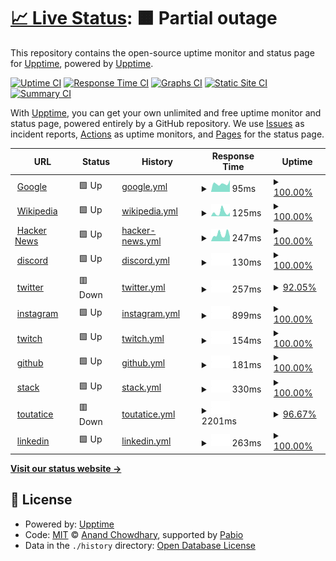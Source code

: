 # [📈 Live Status](https://upptime.github.io/upptime): <!--live status--> **🟧 Partial outage**

This repository contains the open-source uptime monitor and status page for [Upptime](https://upptime.js.org), powered by [Upptime](https://github.com/upptime/upptime).

[![Uptime CI](https://github.com/alphaleadership/status/workflows/Uptime%20CI/badge.svg)](https://github.com/alphaleadership/status/actions?query=workflow%3A%22Uptime+CI%22)
[![Response Time CI](https://github.com/alphaleadership/status/workflows/Response%20Time%20CI/badge.svg)](https://github.com/alphaleadership/status/actions?query=workflow%3A%22Response+Time+CI%22)
[![Graphs CI](https://github.com/alphaleadership/status/workflows/Graphs%20CI/badge.svg)](https://github.com/alphaleadership/status/actions?query=workflow%3A%22Graphs+CI%22)
[![Static Site CI](https://github.com/alphaleadership/status/workflows/Static%20Site%20CI/badge.svg)](https://github.com/alphaleadership/status/actions?query=workflow%3A%22Static+Site+CI%22)
[![Summary CI](https://github.com/alphaleadership/status/workflows/Summary%20CI/badge.svg)](https://github.com/alphaleadership/status/actions?query=workflow%3A%22Summary+CI%22)

With [Upptime](https://upptime.js.org), you can get your own unlimited and free uptime monitor and status page, powered entirely by a GitHub repository. We use [Issues](https://github.com/upptime/upptime/issues) as incident reports, [Actions](https://github.com/alphaleadership/status/actions) as uptime monitors, and [Pages](https://upptime.github.io/upptime) for the status page.

<!--start: status pages-->
<!-- This summary is generated by Upptime (https://github.com/upptime/upptime) -->
<!-- Do not edit this manually, your changes will be overwritten -->
<!-- prettier-ignore -->
| URL | Status | History | Response Time | Uptime |
| --- | ------ | ------- | ------------- | ------ |
| <img alt="" src="https://icons.duckduckgo.com/ip3/www.google.com.ico" height="13"> [Google](https://www.google.com) | 🟩 Up | [google.yml](https://github.com/thomas-iniguez-visioli/status/commits/HEAD/history/google.yml) | <details><summary><img alt="Response time graph" src="./graphs/google/response-time-week.png" height="20"> 95ms</summary><br><a href="https://alphaleadership.github.io/status/history/google"><img alt="Response time 109" src="https://img.shields.io/endpoint?url=https%3A%2F%2Fraw.githubusercontent.com%2Fthomas-iniguez-visioli%2Fstatus%2FHEAD%2Fapi%2Fgoogle%2Fresponse-time.json"></a><br><a href="https://alphaleadership.github.io/status/history/google"><img alt="24-hour response time 118" src="https://img.shields.io/endpoint?url=https%3A%2F%2Fraw.githubusercontent.com%2Fthomas-iniguez-visioli%2Fstatus%2FHEAD%2Fapi%2Fgoogle%2Fresponse-time-day.json"></a><br><a href="https://alphaleadership.github.io/status/history/google"><img alt="7-day response time 95" src="https://img.shields.io/endpoint?url=https%3A%2F%2Fraw.githubusercontent.com%2Fthomas-iniguez-visioli%2Fstatus%2FHEAD%2Fapi%2Fgoogle%2Fresponse-time-week.json"></a><br><a href="https://alphaleadership.github.io/status/history/google"><img alt="30-day response time 111" src="https://img.shields.io/endpoint?url=https%3A%2F%2Fraw.githubusercontent.com%2Fthomas-iniguez-visioli%2Fstatus%2FHEAD%2Fapi%2Fgoogle%2Fresponse-time-month.json"></a><br><a href="https://alphaleadership.github.io/status/history/google"><img alt="1-year response time 109" src="https://img.shields.io/endpoint?url=https%3A%2F%2Fraw.githubusercontent.com%2Fthomas-iniguez-visioli%2Fstatus%2FHEAD%2Fapi%2Fgoogle%2Fresponse-time-year.json"></a></details> | <details><summary><a href="https://alphaleadership.github.io/status/history/google">100.00%</a></summary><a href="https://alphaleadership.github.io/status/history/google"><img alt="All-time uptime 100.00%" src="https://img.shields.io/endpoint?url=https%3A%2F%2Fraw.githubusercontent.com%2Fthomas-iniguez-visioli%2Fstatus%2FHEAD%2Fapi%2Fgoogle%2Fuptime.json"></a><br><a href="https://alphaleadership.github.io/status/history/google"><img alt="24-hour uptime 100.00%" src="https://img.shields.io/endpoint?url=https%3A%2F%2Fraw.githubusercontent.com%2Fthomas-iniguez-visioli%2Fstatus%2FHEAD%2Fapi%2Fgoogle%2Fuptime-day.json"></a><br><a href="https://alphaleadership.github.io/status/history/google"><img alt="7-day uptime 100.00%" src="https://img.shields.io/endpoint?url=https%3A%2F%2Fraw.githubusercontent.com%2Fthomas-iniguez-visioli%2Fstatus%2FHEAD%2Fapi%2Fgoogle%2Fuptime-week.json"></a><br><a href="https://alphaleadership.github.io/status/history/google"><img alt="30-day uptime 100.00%" src="https://img.shields.io/endpoint?url=https%3A%2F%2Fraw.githubusercontent.com%2Fthomas-iniguez-visioli%2Fstatus%2FHEAD%2Fapi%2Fgoogle%2Fuptime-month.json"></a><br><a href="https://alphaleadership.github.io/status/history/google"><img alt="1-year uptime 100.00%" src="https://img.shields.io/endpoint?url=https%3A%2F%2Fraw.githubusercontent.com%2Fthomas-iniguez-visioli%2Fstatus%2FHEAD%2Fapi%2Fgoogle%2Fuptime-year.json"></a></details>
| <img alt="" src="https://icons.duckduckgo.com/ip3/en.wikipedia.org.ico" height="13"> [Wikipedia](https://en.wikipedia.org) | 🟩 Up | [wikipedia.yml](https://github.com/thomas-iniguez-visioli/status/commits/HEAD/history/wikipedia.yml) | <details><summary><img alt="Response time graph" src="./graphs/wikipedia/response-time-week.png" height="20"> 125ms</summary><br><a href="https://alphaleadership.github.io/status/history/wikipedia"><img alt="Response time 210" src="https://img.shields.io/endpoint?url=https%3A%2F%2Fraw.githubusercontent.com%2Fthomas-iniguez-visioli%2Fstatus%2FHEAD%2Fapi%2Fwikipedia%2Fresponse-time.json"></a><br><a href="https://alphaleadership.github.io/status/history/wikipedia"><img alt="24-hour response time 238" src="https://img.shields.io/endpoint?url=https%3A%2F%2Fraw.githubusercontent.com%2Fthomas-iniguez-visioli%2Fstatus%2FHEAD%2Fapi%2Fwikipedia%2Fresponse-time-day.json"></a><br><a href="https://alphaleadership.github.io/status/history/wikipedia"><img alt="7-day response time 125" src="https://img.shields.io/endpoint?url=https%3A%2F%2Fraw.githubusercontent.com%2Fthomas-iniguez-visioli%2Fstatus%2FHEAD%2Fapi%2Fwikipedia%2Fresponse-time-week.json"></a><br><a href="https://alphaleadership.github.io/status/history/wikipedia"><img alt="30-day response time 158" src="https://img.shields.io/endpoint?url=https%3A%2F%2Fraw.githubusercontent.com%2Fthomas-iniguez-visioli%2Fstatus%2FHEAD%2Fapi%2Fwikipedia%2Fresponse-time-month.json"></a><br><a href="https://alphaleadership.github.io/status/history/wikipedia"><img alt="1-year response time 210" src="https://img.shields.io/endpoint?url=https%3A%2F%2Fraw.githubusercontent.com%2Fthomas-iniguez-visioli%2Fstatus%2FHEAD%2Fapi%2Fwikipedia%2Fresponse-time-year.json"></a></details> | <details><summary><a href="https://alphaleadership.github.io/status/history/wikipedia">100.00%</a></summary><a href="https://alphaleadership.github.io/status/history/wikipedia"><img alt="All-time uptime 100.00%" src="https://img.shields.io/endpoint?url=https%3A%2F%2Fraw.githubusercontent.com%2Fthomas-iniguez-visioli%2Fstatus%2FHEAD%2Fapi%2Fwikipedia%2Fuptime.json"></a><br><a href="https://alphaleadership.github.io/status/history/wikipedia"><img alt="24-hour uptime 100.00%" src="https://img.shields.io/endpoint?url=https%3A%2F%2Fraw.githubusercontent.com%2Fthomas-iniguez-visioli%2Fstatus%2FHEAD%2Fapi%2Fwikipedia%2Fuptime-day.json"></a><br><a href="https://alphaleadership.github.io/status/history/wikipedia"><img alt="7-day uptime 100.00%" src="https://img.shields.io/endpoint?url=https%3A%2F%2Fraw.githubusercontent.com%2Fthomas-iniguez-visioli%2Fstatus%2FHEAD%2Fapi%2Fwikipedia%2Fuptime-week.json"></a><br><a href="https://alphaleadership.github.io/status/history/wikipedia"><img alt="30-day uptime 100.00%" src="https://img.shields.io/endpoint?url=https%3A%2F%2Fraw.githubusercontent.com%2Fthomas-iniguez-visioli%2Fstatus%2FHEAD%2Fapi%2Fwikipedia%2Fuptime-month.json"></a><br><a href="https://alphaleadership.github.io/status/history/wikipedia"><img alt="1-year uptime 100.00%" src="https://img.shields.io/endpoint?url=https%3A%2F%2Fraw.githubusercontent.com%2Fthomas-iniguez-visioli%2Fstatus%2FHEAD%2Fapi%2Fwikipedia%2Fuptime-year.json"></a></details>
| <img alt="" src="https://icons.duckduckgo.com/ip3/news.ycombinator.com.ico" height="13"> [Hacker News](https://news.ycombinator.com) | 🟩 Up | [hacker-news.yml](https://github.com/thomas-iniguez-visioli/status/commits/HEAD/history/hacker-news.yml) | <details><summary><img alt="Response time graph" src="./graphs/hacker-news/response-time-week.png" height="20"> 247ms</summary><br><a href="https://alphaleadership.github.io/status/history/hacker-news"><img alt="Response time 290" src="https://img.shields.io/endpoint?url=https%3A%2F%2Fraw.githubusercontent.com%2Fthomas-iniguez-visioli%2Fstatus%2FHEAD%2Fapi%2Fhacker-news%2Fresponse-time.json"></a><br><a href="https://alphaleadership.github.io/status/history/hacker-news"><img alt="24-hour response time 157" src="https://img.shields.io/endpoint?url=https%3A%2F%2Fraw.githubusercontent.com%2Fthomas-iniguez-visioli%2Fstatus%2FHEAD%2Fapi%2Fhacker-news%2Fresponse-time-day.json"></a><br><a href="https://alphaleadership.github.io/status/history/hacker-news"><img alt="7-day response time 247" src="https://img.shields.io/endpoint?url=https%3A%2F%2Fraw.githubusercontent.com%2Fthomas-iniguez-visioli%2Fstatus%2FHEAD%2Fapi%2Fhacker-news%2Fresponse-time-week.json"></a><br><a href="https://alphaleadership.github.io/status/history/hacker-news"><img alt="30-day response time 283" src="https://img.shields.io/endpoint?url=https%3A%2F%2Fraw.githubusercontent.com%2Fthomas-iniguez-visioli%2Fstatus%2FHEAD%2Fapi%2Fhacker-news%2Fresponse-time-month.json"></a><br><a href="https://alphaleadership.github.io/status/history/hacker-news"><img alt="1-year response time 290" src="https://img.shields.io/endpoint?url=https%3A%2F%2Fraw.githubusercontent.com%2Fthomas-iniguez-visioli%2Fstatus%2FHEAD%2Fapi%2Fhacker-news%2Fresponse-time-year.json"></a></details> | <details><summary><a href="https://alphaleadership.github.io/status/history/hacker-news">100.00%</a></summary><a href="https://alphaleadership.github.io/status/history/hacker-news"><img alt="All-time uptime 100.00%" src="https://img.shields.io/endpoint?url=https%3A%2F%2Fraw.githubusercontent.com%2Fthomas-iniguez-visioli%2Fstatus%2FHEAD%2Fapi%2Fhacker-news%2Fuptime.json"></a><br><a href="https://alphaleadership.github.io/status/history/hacker-news"><img alt="24-hour uptime 100.00%" src="https://img.shields.io/endpoint?url=https%3A%2F%2Fraw.githubusercontent.com%2Fthomas-iniguez-visioli%2Fstatus%2FHEAD%2Fapi%2Fhacker-news%2Fuptime-day.json"></a><br><a href="https://alphaleadership.github.io/status/history/hacker-news"><img alt="7-day uptime 100.00%" src="https://img.shields.io/endpoint?url=https%3A%2F%2Fraw.githubusercontent.com%2Fthomas-iniguez-visioli%2Fstatus%2FHEAD%2Fapi%2Fhacker-news%2Fuptime-week.json"></a><br><a href="https://alphaleadership.github.io/status/history/hacker-news"><img alt="30-day uptime 100.00%" src="https://img.shields.io/endpoint?url=https%3A%2F%2Fraw.githubusercontent.com%2Fthomas-iniguez-visioli%2Fstatus%2FHEAD%2Fapi%2Fhacker-news%2Fuptime-month.json"></a><br><a href="https://alphaleadership.github.io/status/history/hacker-news"><img alt="1-year uptime 100.00%" src="https://img.shields.io/endpoint?url=https%3A%2F%2Fraw.githubusercontent.com%2Fthomas-iniguez-visioli%2Fstatus%2FHEAD%2Fapi%2Fhacker-news%2Fuptime-year.json"></a></details>
| <img alt="" src="https://icons.duckduckgo.com/ip3/discord.com.ico" height="13"> [discord](https://discord.com) | 🟩 Up | [discord.yml](https://github.com/thomas-iniguez-visioli/status/commits/HEAD/history/discord.yml) | <details><summary><img alt="Response time graph" src="./graphs/discord/response-time-week.png" height="20"> 130ms</summary><br><a href="https://alphaleadership.github.io/status/history/discord"><img alt="Response time 130" src="https://img.shields.io/endpoint?url=https%3A%2F%2Fraw.githubusercontent.com%2Fthomas-iniguez-visioli%2Fstatus%2FHEAD%2Fapi%2Fdiscord%2Fresponse-time.json"></a><br><a href="https://alphaleadership.github.io/status/history/discord"><img alt="24-hour response time 204" src="https://img.shields.io/endpoint?url=https%3A%2F%2Fraw.githubusercontent.com%2Fthomas-iniguez-visioli%2Fstatus%2FHEAD%2Fapi%2Fdiscord%2Fresponse-time-day.json"></a><br><a href="https://alphaleadership.github.io/status/history/discord"><img alt="7-day response time 130" src="https://img.shields.io/endpoint?url=https%3A%2F%2Fraw.githubusercontent.com%2Fthomas-iniguez-visioli%2Fstatus%2FHEAD%2Fapi%2Fdiscord%2Fresponse-time-week.json"></a><br><a href="https://alphaleadership.github.io/status/history/discord"><img alt="30-day response time 130" src="https://img.shields.io/endpoint?url=https%3A%2F%2Fraw.githubusercontent.com%2Fthomas-iniguez-visioli%2Fstatus%2FHEAD%2Fapi%2Fdiscord%2Fresponse-time-month.json"></a><br><a href="https://alphaleadership.github.io/status/history/discord"><img alt="1-year response time 130" src="https://img.shields.io/endpoint?url=https%3A%2F%2Fraw.githubusercontent.com%2Fthomas-iniguez-visioli%2Fstatus%2FHEAD%2Fapi%2Fdiscord%2Fresponse-time-year.json"></a></details> | <details><summary><a href="https://alphaleadership.github.io/status/history/discord">100.00%</a></summary><a href="https://alphaleadership.github.io/status/history/discord"><img alt="All-time uptime 100.00%" src="https://img.shields.io/endpoint?url=https%3A%2F%2Fraw.githubusercontent.com%2Fthomas-iniguez-visioli%2Fstatus%2FHEAD%2Fapi%2Fdiscord%2Fuptime.json"></a><br><a href="https://alphaleadership.github.io/status/history/discord"><img alt="24-hour uptime 100.00%" src="https://img.shields.io/endpoint?url=https%3A%2F%2Fraw.githubusercontent.com%2Fthomas-iniguez-visioli%2Fstatus%2FHEAD%2Fapi%2Fdiscord%2Fuptime-day.json"></a><br><a href="https://alphaleadership.github.io/status/history/discord"><img alt="7-day uptime 100.00%" src="https://img.shields.io/endpoint?url=https%3A%2F%2Fraw.githubusercontent.com%2Fthomas-iniguez-visioli%2Fstatus%2FHEAD%2Fapi%2Fdiscord%2Fuptime-week.json"></a><br><a href="https://alphaleadership.github.io/status/history/discord"><img alt="30-day uptime 100.00%" src="https://img.shields.io/endpoint?url=https%3A%2F%2Fraw.githubusercontent.com%2Fthomas-iniguez-visioli%2Fstatus%2FHEAD%2Fapi%2Fdiscord%2Fuptime-month.json"></a><br><a href="https://alphaleadership.github.io/status/history/discord"><img alt="1-year uptime 100.00%" src="https://img.shields.io/endpoint?url=https%3A%2F%2Fraw.githubusercontent.com%2Fthomas-iniguez-visioli%2Fstatus%2FHEAD%2Fapi%2Fdiscord%2Fuptime-year.json"></a></details>
| <img alt="" src="https://icons.duckduckgo.com/ip3/twitter.com.ico" height="13"> [twitter](https://twitter.com) | 🟥 Down | [twitter.yml](https://github.com/thomas-iniguez-visioli/status/commits/HEAD/history/twitter.yml) | <details><summary><img alt="Response time graph" src="./graphs/twitter/response-time-week.png" height="20"> 257ms</summary><br><a href="https://alphaleadership.github.io/status/history/twitter"><img alt="Response time 257" src="https://img.shields.io/endpoint?url=https%3A%2F%2Fraw.githubusercontent.com%2Fthomas-iniguez-visioli%2Fstatus%2FHEAD%2Fapi%2Ftwitter%2Fresponse-time.json"></a><br><a href="https://alphaleadership.github.io/status/history/twitter"><img alt="24-hour response time 310" src="https://img.shields.io/endpoint?url=https%3A%2F%2Fraw.githubusercontent.com%2Fthomas-iniguez-visioli%2Fstatus%2FHEAD%2Fapi%2Ftwitter%2Fresponse-time-day.json"></a><br><a href="https://alphaleadership.github.io/status/history/twitter"><img alt="7-day response time 257" src="https://img.shields.io/endpoint?url=https%3A%2F%2Fraw.githubusercontent.com%2Fthomas-iniguez-visioli%2Fstatus%2FHEAD%2Fapi%2Ftwitter%2Fresponse-time-week.json"></a><br><a href="https://alphaleadership.github.io/status/history/twitter"><img alt="30-day response time 257" src="https://img.shields.io/endpoint?url=https%3A%2F%2Fraw.githubusercontent.com%2Fthomas-iniguez-visioli%2Fstatus%2FHEAD%2Fapi%2Ftwitter%2Fresponse-time-month.json"></a><br><a href="https://alphaleadership.github.io/status/history/twitter"><img alt="1-year response time 257" src="https://img.shields.io/endpoint?url=https%3A%2F%2Fraw.githubusercontent.com%2Fthomas-iniguez-visioli%2Fstatus%2FHEAD%2Fapi%2Ftwitter%2Fresponse-time-year.json"></a></details> | <details><summary><a href="https://alphaleadership.github.io/status/history/twitter">92.05%</a></summary><a href="https://alphaleadership.github.io/status/history/twitter"><img alt="All-time uptime 91.88%" src="https://img.shields.io/endpoint?url=https%3A%2F%2Fraw.githubusercontent.com%2Fthomas-iniguez-visioli%2Fstatus%2FHEAD%2Fapi%2Ftwitter%2Fuptime.json"></a><br><a href="https://alphaleadership.github.io/status/history/twitter"><img alt="24-hour uptime 49.50%" src="https://img.shields.io/endpoint?url=https%3A%2F%2Fraw.githubusercontent.com%2Fthomas-iniguez-visioli%2Fstatus%2FHEAD%2Fapi%2Ftwitter%2Fuptime-day.json"></a><br><a href="https://alphaleadership.github.io/status/history/twitter"><img alt="7-day uptime 92.05%" src="https://img.shields.io/endpoint?url=https%3A%2F%2Fraw.githubusercontent.com%2Fthomas-iniguez-visioli%2Fstatus%2FHEAD%2Fapi%2Ftwitter%2Fuptime-week.json"></a><br><a href="https://alphaleadership.github.io/status/history/twitter"><img alt="30-day uptime 92.05%" src="https://img.shields.io/endpoint?url=https%3A%2F%2Fraw.githubusercontent.com%2Fthomas-iniguez-visioli%2Fstatus%2FHEAD%2Fapi%2Ftwitter%2Fuptime-month.json"></a><br><a href="https://alphaleadership.github.io/status/history/twitter"><img alt="1-year uptime 91.88%" src="https://img.shields.io/endpoint?url=https%3A%2F%2Fraw.githubusercontent.com%2Fthomas-iniguez-visioli%2Fstatus%2FHEAD%2Fapi%2Ftwitter%2Fuptime-year.json"></a></details>
| <img alt="" src="https://icons.duckduckgo.com/ip3/instagram.com.ico" height="13"> [instagram](https://instagram.com) | 🟩 Up | [instagram.yml](https://github.com/thomas-iniguez-visioli/status/commits/HEAD/history/instagram.yml) | <details><summary><img alt="Response time graph" src="./graphs/instagram/response-time-week.png" height="20"> 899ms</summary><br><a href="https://alphaleadership.github.io/status/history/instagram"><img alt="Response time 899" src="https://img.shields.io/endpoint?url=https%3A%2F%2Fraw.githubusercontent.com%2Fthomas-iniguez-visioli%2Fstatus%2FHEAD%2Fapi%2Finstagram%2Fresponse-time.json"></a><br><a href="https://alphaleadership.github.io/status/history/instagram"><img alt="24-hour response time 1084" src="https://img.shields.io/endpoint?url=https%3A%2F%2Fraw.githubusercontent.com%2Fthomas-iniguez-visioli%2Fstatus%2FHEAD%2Fapi%2Finstagram%2Fresponse-time-day.json"></a><br><a href="https://alphaleadership.github.io/status/history/instagram"><img alt="7-day response time 899" src="https://img.shields.io/endpoint?url=https%3A%2F%2Fraw.githubusercontent.com%2Fthomas-iniguez-visioli%2Fstatus%2FHEAD%2Fapi%2Finstagram%2Fresponse-time-week.json"></a><br><a href="https://alphaleadership.github.io/status/history/instagram"><img alt="30-day response time 899" src="https://img.shields.io/endpoint?url=https%3A%2F%2Fraw.githubusercontent.com%2Fthomas-iniguez-visioli%2Fstatus%2FHEAD%2Fapi%2Finstagram%2Fresponse-time-month.json"></a><br><a href="https://alphaleadership.github.io/status/history/instagram"><img alt="1-year response time 899" src="https://img.shields.io/endpoint?url=https%3A%2F%2Fraw.githubusercontent.com%2Fthomas-iniguez-visioli%2Fstatus%2FHEAD%2Fapi%2Finstagram%2Fresponse-time-year.json"></a></details> | <details><summary><a href="https://alphaleadership.github.io/status/history/instagram">100.00%</a></summary><a href="https://alphaleadership.github.io/status/history/instagram"><img alt="All-time uptime 100.00%" src="https://img.shields.io/endpoint?url=https%3A%2F%2Fraw.githubusercontent.com%2Fthomas-iniguez-visioli%2Fstatus%2FHEAD%2Fapi%2Finstagram%2Fuptime.json"></a><br><a href="https://alphaleadership.github.io/status/history/instagram"><img alt="24-hour uptime 100.00%" src="https://img.shields.io/endpoint?url=https%3A%2F%2Fraw.githubusercontent.com%2Fthomas-iniguez-visioli%2Fstatus%2FHEAD%2Fapi%2Finstagram%2Fuptime-day.json"></a><br><a href="https://alphaleadership.github.io/status/history/instagram"><img alt="7-day uptime 100.00%" src="https://img.shields.io/endpoint?url=https%3A%2F%2Fraw.githubusercontent.com%2Fthomas-iniguez-visioli%2Fstatus%2FHEAD%2Fapi%2Finstagram%2Fuptime-week.json"></a><br><a href="https://alphaleadership.github.io/status/history/instagram"><img alt="30-day uptime 100.00%" src="https://img.shields.io/endpoint?url=https%3A%2F%2Fraw.githubusercontent.com%2Fthomas-iniguez-visioli%2Fstatus%2FHEAD%2Fapi%2Finstagram%2Fuptime-month.json"></a><br><a href="https://alphaleadership.github.io/status/history/instagram"><img alt="1-year uptime 100.00%" src="https://img.shields.io/endpoint?url=https%3A%2F%2Fraw.githubusercontent.com%2Fthomas-iniguez-visioli%2Fstatus%2FHEAD%2Fapi%2Finstagram%2Fuptime-year.json"></a></details>
| <img alt="" src="https://icons.duckduckgo.com/ip3/twitch.tv.ico" height="13"> [twitch](https://twitch.tv) | 🟩 Up | [twitch.yml](https://github.com/thomas-iniguez-visioli/status/commits/HEAD/history/twitch.yml) | <details><summary><img alt="Response time graph" src="./graphs/twitch/response-time-week.png" height="20"> 154ms</summary><br><a href="https://alphaleadership.github.io/status/history/twitch"><img alt="Response time 154" src="https://img.shields.io/endpoint?url=https%3A%2F%2Fraw.githubusercontent.com%2Fthomas-iniguez-visioli%2Fstatus%2FHEAD%2Fapi%2Ftwitch%2Fresponse-time.json"></a><br><a href="https://alphaleadership.github.io/status/history/twitch"><img alt="24-hour response time 198" src="https://img.shields.io/endpoint?url=https%3A%2F%2Fraw.githubusercontent.com%2Fthomas-iniguez-visioli%2Fstatus%2FHEAD%2Fapi%2Ftwitch%2Fresponse-time-day.json"></a><br><a href="https://alphaleadership.github.io/status/history/twitch"><img alt="7-day response time 154" src="https://img.shields.io/endpoint?url=https%3A%2F%2Fraw.githubusercontent.com%2Fthomas-iniguez-visioli%2Fstatus%2FHEAD%2Fapi%2Ftwitch%2Fresponse-time-week.json"></a><br><a href="https://alphaleadership.github.io/status/history/twitch"><img alt="30-day response time 154" src="https://img.shields.io/endpoint?url=https%3A%2F%2Fraw.githubusercontent.com%2Fthomas-iniguez-visioli%2Fstatus%2FHEAD%2Fapi%2Ftwitch%2Fresponse-time-month.json"></a><br><a href="https://alphaleadership.github.io/status/history/twitch"><img alt="1-year response time 154" src="https://img.shields.io/endpoint?url=https%3A%2F%2Fraw.githubusercontent.com%2Fthomas-iniguez-visioli%2Fstatus%2FHEAD%2Fapi%2Ftwitch%2Fresponse-time-year.json"></a></details> | <details><summary><a href="https://alphaleadership.github.io/status/history/twitch">100.00%</a></summary><a href="https://alphaleadership.github.io/status/history/twitch"><img alt="All-time uptime 100.00%" src="https://img.shields.io/endpoint?url=https%3A%2F%2Fraw.githubusercontent.com%2Fthomas-iniguez-visioli%2Fstatus%2FHEAD%2Fapi%2Ftwitch%2Fuptime.json"></a><br><a href="https://alphaleadership.github.io/status/history/twitch"><img alt="24-hour uptime 100.00%" src="https://img.shields.io/endpoint?url=https%3A%2F%2Fraw.githubusercontent.com%2Fthomas-iniguez-visioli%2Fstatus%2FHEAD%2Fapi%2Ftwitch%2Fuptime-day.json"></a><br><a href="https://alphaleadership.github.io/status/history/twitch"><img alt="7-day uptime 100.00%" src="https://img.shields.io/endpoint?url=https%3A%2F%2Fraw.githubusercontent.com%2Fthomas-iniguez-visioli%2Fstatus%2FHEAD%2Fapi%2Ftwitch%2Fuptime-week.json"></a><br><a href="https://alphaleadership.github.io/status/history/twitch"><img alt="30-day uptime 100.00%" src="https://img.shields.io/endpoint?url=https%3A%2F%2Fraw.githubusercontent.com%2Fthomas-iniguez-visioli%2Fstatus%2FHEAD%2Fapi%2Ftwitch%2Fuptime-month.json"></a><br><a href="https://alphaleadership.github.io/status/history/twitch"><img alt="1-year uptime 100.00%" src="https://img.shields.io/endpoint?url=https%3A%2F%2Fraw.githubusercontent.com%2Fthomas-iniguez-visioli%2Fstatus%2FHEAD%2Fapi%2Ftwitch%2Fuptime-year.json"></a></details>
| <img alt="" src="https://icons.duckduckgo.com/ip3/github.com.ico" height="13"> [github](https://github.com) | 🟩 Up | [github.yml](https://github.com/thomas-iniguez-visioli/status/commits/HEAD/history/github.yml) | <details><summary><img alt="Response time graph" src="./graphs/github/response-time-week.png" height="20"> 181ms</summary><br><a href="https://alphaleadership.github.io/status/history/github"><img alt="Response time 181" src="https://img.shields.io/endpoint?url=https%3A%2F%2Fraw.githubusercontent.com%2Fthomas-iniguez-visioli%2Fstatus%2FHEAD%2Fapi%2Fgithub%2Fresponse-time.json"></a><br><a href="https://alphaleadership.github.io/status/history/github"><img alt="24-hour response time 373" src="https://img.shields.io/endpoint?url=https%3A%2F%2Fraw.githubusercontent.com%2Fthomas-iniguez-visioli%2Fstatus%2FHEAD%2Fapi%2Fgithub%2Fresponse-time-day.json"></a><br><a href="https://alphaleadership.github.io/status/history/github"><img alt="7-day response time 181" src="https://img.shields.io/endpoint?url=https%3A%2F%2Fraw.githubusercontent.com%2Fthomas-iniguez-visioli%2Fstatus%2FHEAD%2Fapi%2Fgithub%2Fresponse-time-week.json"></a><br><a href="https://alphaleadership.github.io/status/history/github"><img alt="30-day response time 181" src="https://img.shields.io/endpoint?url=https%3A%2F%2Fraw.githubusercontent.com%2Fthomas-iniguez-visioli%2Fstatus%2FHEAD%2Fapi%2Fgithub%2Fresponse-time-month.json"></a><br><a href="https://alphaleadership.github.io/status/history/github"><img alt="1-year response time 181" src="https://img.shields.io/endpoint?url=https%3A%2F%2Fraw.githubusercontent.com%2Fthomas-iniguez-visioli%2Fstatus%2FHEAD%2Fapi%2Fgithub%2Fresponse-time-year.json"></a></details> | <details><summary><a href="https://alphaleadership.github.io/status/history/github">100.00%</a></summary><a href="https://alphaleadership.github.io/status/history/github"><img alt="All-time uptime 100.00%" src="https://img.shields.io/endpoint?url=https%3A%2F%2Fraw.githubusercontent.com%2Fthomas-iniguez-visioli%2Fstatus%2FHEAD%2Fapi%2Fgithub%2Fuptime.json"></a><br><a href="https://alphaleadership.github.io/status/history/github"><img alt="24-hour uptime 100.00%" src="https://img.shields.io/endpoint?url=https%3A%2F%2Fraw.githubusercontent.com%2Fthomas-iniguez-visioli%2Fstatus%2FHEAD%2Fapi%2Fgithub%2Fuptime-day.json"></a><br><a href="https://alphaleadership.github.io/status/history/github"><img alt="7-day uptime 100.00%" src="https://img.shields.io/endpoint?url=https%3A%2F%2Fraw.githubusercontent.com%2Fthomas-iniguez-visioli%2Fstatus%2FHEAD%2Fapi%2Fgithub%2Fuptime-week.json"></a><br><a href="https://alphaleadership.github.io/status/history/github"><img alt="30-day uptime 100.00%" src="https://img.shields.io/endpoint?url=https%3A%2F%2Fraw.githubusercontent.com%2Fthomas-iniguez-visioli%2Fstatus%2FHEAD%2Fapi%2Fgithub%2Fuptime-month.json"></a><br><a href="https://alphaleadership.github.io/status/history/github"><img alt="1-year uptime 100.00%" src="https://img.shields.io/endpoint?url=https%3A%2F%2Fraw.githubusercontent.com%2Fthomas-iniguez-visioli%2Fstatus%2FHEAD%2Fapi%2Fgithub%2Fuptime-year.json"></a></details>
| <img alt="" src="https://icons.duckduckgo.com/ip3/stackoverflow.com.ico" height="13"> [stack](https://stackoverflow.com) | 🟩 Up | [stack.yml](https://github.com/thomas-iniguez-visioli/status/commits/HEAD/history/stack.yml) | <details><summary><img alt="Response time graph" src="./graphs/stack/response-time-week.png" height="20"> 330ms</summary><br><a href="https://alphaleadership.github.io/status/history/stack"><img alt="Response time 330" src="https://img.shields.io/endpoint?url=https%3A%2F%2Fraw.githubusercontent.com%2Fthomas-iniguez-visioli%2Fstatus%2FHEAD%2Fapi%2Fstack%2Fresponse-time.json"></a><br><a href="https://alphaleadership.github.io/status/history/stack"><img alt="24-hour response time 542" src="https://img.shields.io/endpoint?url=https%3A%2F%2Fraw.githubusercontent.com%2Fthomas-iniguez-visioli%2Fstatus%2FHEAD%2Fapi%2Fstack%2Fresponse-time-day.json"></a><br><a href="https://alphaleadership.github.io/status/history/stack"><img alt="7-day response time 330" src="https://img.shields.io/endpoint?url=https%3A%2F%2Fraw.githubusercontent.com%2Fthomas-iniguez-visioli%2Fstatus%2FHEAD%2Fapi%2Fstack%2Fresponse-time-week.json"></a><br><a href="https://alphaleadership.github.io/status/history/stack"><img alt="30-day response time 330" src="https://img.shields.io/endpoint?url=https%3A%2F%2Fraw.githubusercontent.com%2Fthomas-iniguez-visioli%2Fstatus%2FHEAD%2Fapi%2Fstack%2Fresponse-time-month.json"></a><br><a href="https://alphaleadership.github.io/status/history/stack"><img alt="1-year response time 330" src="https://img.shields.io/endpoint?url=https%3A%2F%2Fraw.githubusercontent.com%2Fthomas-iniguez-visioli%2Fstatus%2FHEAD%2Fapi%2Fstack%2Fresponse-time-year.json"></a></details> | <details><summary><a href="https://alphaleadership.github.io/status/history/stack">100.00%</a></summary><a href="https://alphaleadership.github.io/status/history/stack"><img alt="All-time uptime 100.00%" src="https://img.shields.io/endpoint?url=https%3A%2F%2Fraw.githubusercontent.com%2Fthomas-iniguez-visioli%2Fstatus%2FHEAD%2Fapi%2Fstack%2Fuptime.json"></a><br><a href="https://alphaleadership.github.io/status/history/stack"><img alt="24-hour uptime 100.00%" src="https://img.shields.io/endpoint?url=https%3A%2F%2Fraw.githubusercontent.com%2Fthomas-iniguez-visioli%2Fstatus%2FHEAD%2Fapi%2Fstack%2Fuptime-day.json"></a><br><a href="https://alphaleadership.github.io/status/history/stack"><img alt="7-day uptime 100.00%" src="https://img.shields.io/endpoint?url=https%3A%2F%2Fraw.githubusercontent.com%2Fthomas-iniguez-visioli%2Fstatus%2FHEAD%2Fapi%2Fstack%2Fuptime-week.json"></a><br><a href="https://alphaleadership.github.io/status/history/stack"><img alt="30-day uptime 100.00%" src="https://img.shields.io/endpoint?url=https%3A%2F%2Fraw.githubusercontent.com%2Fthomas-iniguez-visioli%2Fstatus%2FHEAD%2Fapi%2Fstack%2Fuptime-month.json"></a><br><a href="https://alphaleadership.github.io/status/history/stack"><img alt="1-year uptime 100.00%" src="https://img.shields.io/endpoint?url=https%3A%2F%2Fraw.githubusercontent.com%2Fthomas-iniguez-visioli%2Fstatus%2FHEAD%2Fapi%2Fstack%2Fuptime-year.json"></a></details>
| <img alt="" src="https://icons.duckduckgo.com/ip3/www.toutatice.fr.ico" height="13"> [toutatice](https://www.toutatice.fr) | 🟥 Down | [toutatice.yml](https://github.com/thomas-iniguez-visioli/status/commits/HEAD/history/toutatice.yml) | <details><summary><img alt="Response time graph" src="./graphs/toutatice/response-time-week.png" height="20"> 2201ms</summary><br><a href="https://alphaleadership.github.io/status/history/toutatice"><img alt="Response time 2201" src="https://img.shields.io/endpoint?url=https%3A%2F%2Fraw.githubusercontent.com%2Fthomas-iniguez-visioli%2Fstatus%2FHEAD%2Fapi%2Ftoutatice%2Fresponse-time.json"></a><br><a href="https://alphaleadership.github.io/status/history/toutatice"><img alt="24-hour response time 0" src="https://img.shields.io/endpoint?url=https%3A%2F%2Fraw.githubusercontent.com%2Fthomas-iniguez-visioli%2Fstatus%2FHEAD%2Fapi%2Ftoutatice%2Fresponse-time-day.json"></a><br><a href="https://alphaleadership.github.io/status/history/toutatice"><img alt="7-day response time 2201" src="https://img.shields.io/endpoint?url=https%3A%2F%2Fraw.githubusercontent.com%2Fthomas-iniguez-visioli%2Fstatus%2FHEAD%2Fapi%2Ftoutatice%2Fresponse-time-week.json"></a><br><a href="https://alphaleadership.github.io/status/history/toutatice"><img alt="30-day response time 2201" src="https://img.shields.io/endpoint?url=https%3A%2F%2Fraw.githubusercontent.com%2Fthomas-iniguez-visioli%2Fstatus%2FHEAD%2Fapi%2Ftoutatice%2Fresponse-time-month.json"></a><br><a href="https://alphaleadership.github.io/status/history/toutatice"><img alt="1-year response time 2201" src="https://img.shields.io/endpoint?url=https%3A%2F%2Fraw.githubusercontent.com%2Fthomas-iniguez-visioli%2Fstatus%2FHEAD%2Fapi%2Ftoutatice%2Fresponse-time-year.json"></a></details> | <details><summary><a href="https://alphaleadership.github.io/status/history/toutatice">96.67%</a></summary><a href="https://alphaleadership.github.io/status/history/toutatice"><img alt="All-time uptime 95.64%" src="https://img.shields.io/endpoint?url=https%3A%2F%2Fraw.githubusercontent.com%2Fthomas-iniguez-visioli%2Fstatus%2FHEAD%2Fapi%2Ftoutatice%2Fuptime.json"></a><br><a href="https://alphaleadership.github.io/status/history/toutatice"><img alt="24-hour uptime 78.84%" src="https://img.shields.io/endpoint?url=https%3A%2F%2Fraw.githubusercontent.com%2Fthomas-iniguez-visioli%2Fstatus%2FHEAD%2Fapi%2Ftoutatice%2Fuptime-day.json"></a><br><a href="https://alphaleadership.github.io/status/history/toutatice"><img alt="7-day uptime 96.67%" src="https://img.shields.io/endpoint?url=https%3A%2F%2Fraw.githubusercontent.com%2Fthomas-iniguez-visioli%2Fstatus%2FHEAD%2Fapi%2Ftoutatice%2Fuptime-week.json"></a><br><a href="https://alphaleadership.github.io/status/history/toutatice"><img alt="30-day uptime 96.16%" src="https://img.shields.io/endpoint?url=https%3A%2F%2Fraw.githubusercontent.com%2Fthomas-iniguez-visioli%2Fstatus%2FHEAD%2Fapi%2Ftoutatice%2Fuptime-month.json"></a><br><a href="https://alphaleadership.github.io/status/history/toutatice"><img alt="1-year uptime 95.64%" src="https://img.shields.io/endpoint?url=https%3A%2F%2Fraw.githubusercontent.com%2Fthomas-iniguez-visioli%2Fstatus%2FHEAD%2Fapi%2Ftoutatice%2Fuptime-year.json"></a></details>
| <img alt="" src="https://icons.duckduckgo.com/ip3/www.linkedin.com.ico" height="13"> [linkedin](https://www.linkedin.com) | 🟩 Up | [linkedin.yml](https://github.com/thomas-iniguez-visioli/status/commits/HEAD/history/linkedin.yml) | <details><summary><img alt="Response time graph" src="./graphs/linkedin/response-time-week.png" height="20"> 263ms</summary><br><a href="https://alphaleadership.github.io/status/history/linkedin"><img alt="Response time 263" src="https://img.shields.io/endpoint?url=https%3A%2F%2Fraw.githubusercontent.com%2Fthomas-iniguez-visioli%2Fstatus%2FHEAD%2Fapi%2Flinkedin%2Fresponse-time.json"></a><br><a href="https://alphaleadership.github.io/status/history/linkedin"><img alt="24-hour response time 241" src="https://img.shields.io/endpoint?url=https%3A%2F%2Fraw.githubusercontent.com%2Fthomas-iniguez-visioli%2Fstatus%2FHEAD%2Fapi%2Flinkedin%2Fresponse-time-day.json"></a><br><a href="https://alphaleadership.github.io/status/history/linkedin"><img alt="7-day response time 263" src="https://img.shields.io/endpoint?url=https%3A%2F%2Fraw.githubusercontent.com%2Fthomas-iniguez-visioli%2Fstatus%2FHEAD%2Fapi%2Flinkedin%2Fresponse-time-week.json"></a><br><a href="https://alphaleadership.github.io/status/history/linkedin"><img alt="30-day response time 263" src="https://img.shields.io/endpoint?url=https%3A%2F%2Fraw.githubusercontent.com%2Fthomas-iniguez-visioli%2Fstatus%2FHEAD%2Fapi%2Flinkedin%2Fresponse-time-month.json"></a><br><a href="https://alphaleadership.github.io/status/history/linkedin"><img alt="1-year response time 263" src="https://img.shields.io/endpoint?url=https%3A%2F%2Fraw.githubusercontent.com%2Fthomas-iniguez-visioli%2Fstatus%2FHEAD%2Fapi%2Flinkedin%2Fresponse-time-year.json"></a></details> | <details><summary><a href="https://alphaleadership.github.io/status/history/linkedin">100.00%</a></summary><a href="https://alphaleadership.github.io/status/history/linkedin"><img alt="All-time uptime 99.71%" src="https://img.shields.io/endpoint?url=https%3A%2F%2Fraw.githubusercontent.com%2Fthomas-iniguez-visioli%2Fstatus%2FHEAD%2Fapi%2Flinkedin%2Fuptime.json"></a><br><a href="https://alphaleadership.github.io/status/history/linkedin"><img alt="24-hour uptime 100.00%" src="https://img.shields.io/endpoint?url=https%3A%2F%2Fraw.githubusercontent.com%2Fthomas-iniguez-visioli%2Fstatus%2FHEAD%2Fapi%2Flinkedin%2Fuptime-day.json"></a><br><a href="https://alphaleadership.github.io/status/history/linkedin"><img alt="7-day uptime 100.00%" src="https://img.shields.io/endpoint?url=https%3A%2F%2Fraw.githubusercontent.com%2Fthomas-iniguez-visioli%2Fstatus%2FHEAD%2Fapi%2Flinkedin%2Fuptime-week.json"></a><br><a href="https://alphaleadership.github.io/status/history/linkedin"><img alt="30-day uptime 99.71%" src="https://img.shields.io/endpoint?url=https%3A%2F%2Fraw.githubusercontent.com%2Fthomas-iniguez-visioli%2Fstatus%2FHEAD%2Fapi%2Flinkedin%2Fuptime-month.json"></a><br><a href="https://alphaleadership.github.io/status/history/linkedin"><img alt="1-year uptime 99.71%" src="https://img.shields.io/endpoint?url=https%3A%2F%2Fraw.githubusercontent.com%2Fthomas-iniguez-visioli%2Fstatus%2FHEAD%2Fapi%2Flinkedin%2Fuptime-year.json"></a></details>

<!--end: status pages-->

[**Visit our status website →**](https://upptime.github.io/upptime)

## 📄 License

- Powered by: [Upptime](https://github.com/upptime/upptime)
- Code: [MIT](./LICENSE) © [Anand Chowdhary](https://anandchowdhary.com), supported by [Pabio](https://pabio.com)
- Data in the `./history` directory: [Open Database License](https://opendatacommons.org/licenses/odbl/1-0/)
